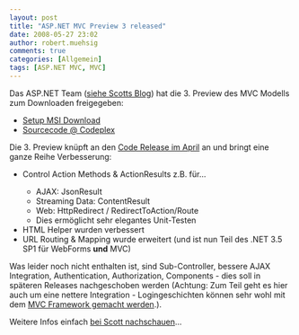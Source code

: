 ```yaml
---
layout: post
title: "ASP.NET MVC Preview 3 released"
date: 2008-05-27 23:02
author: robert.muehsig
comments: true
categories: [Allgemein]
tags: [ASP.NET MVC, MVC]
---
```

<p>Das ASP.NET Team (<a href="http://weblogs.asp.net/scottgu/archive/2008/05/27/asp-net-mvc-preview-3-release.aspx">siehe Scotts Blog</a>) hat die 3. Preview des MVC Modells zum Downloaden freigegeben:</p> <ul> <li><a href="http://www.microsoft.com/downloads/details.aspx?FamilyId=92F2A8F0-9243-4697-8F9A-FCF6BC9F66AB&amp;displaylang=en">Setup MSI Download</a></li> <li><a href="http://www.codeplex.com/Release/ProjectReleases.aspx?ProjectName=aspnet&amp;ReleaseId=13792">Sourcecode @ Codeplex</a></li></ul> <p>Die 3. Preview knüpft an den <a href="http://weblogs.asp.net/scottgu/archive/2008/04/16/asp-net-mvc-source-refresh-preview.aspx">Code Release im April</a> an und bringt eine ganze Reihe Verbesserung:</p> <ul> <li>Control Action Methods &amp; ActionResults z.B. für...</li> <ul> <li>AJAX: JsonResult</li> <li>Streaming Data: ContentResult</li> <li>Web: HttpRedirect / RedirectToAction/Route </li> <li>Dies ermöglicht sehr elegantes Unit-Testen</li></ul> <li>HTML Helper wurden verbessert</li> <li>URL Routing &amp; Mapping wurde erweitert (und ist nun Teil des .NET 3.5 SP1 für WebForms <strong>und</strong> MVC)</li></ul> <p>Was leider noch nicht enthalten ist, sind Sub-Controller, bessere AJAX Integration, Authentication, Authorization, Components - dies soll in späteren Releases nachgeschoben werden (Achtung: Zum Teil geht es hier auch um eine nettere Integration - Logingeschichten können sehr wohl mit dem <a href="http://www.codeplex.com/MvcMembership">MVC Framework gemacht werden</a>.).</p> <p>Weitere Infos einfach <a href="http://weblogs.asp.net/scottgu/archive/2008/05/27/asp-net-mvc-preview-3-release.aspx">bei Scott nachschauen</a>...</p>
